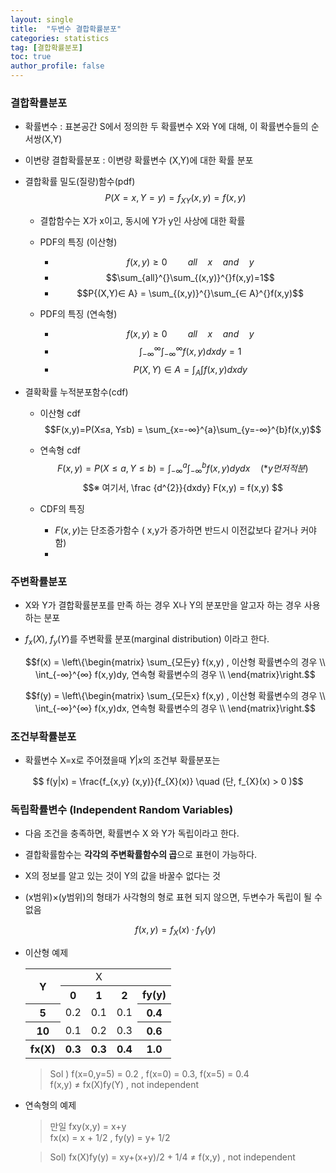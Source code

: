 ```yaml
---
layout: single
title:  "두변수 결합확률분포"
categories: statistics
tag: [결합확률분포]
toc: true
author_profile: false
---
```


### 결합확률분포

* 확률변수 : 표본공간 S에서 정의한 두 확률변수 X와 Y에 대해, 이 확률변수들의 순서쌍(X,Y)
* 이변량 결합확률분포 : 이변량 확률변수 (X,Y)에 대한 확률 분포
* 결합확률 밀도(질량)함수(pdf)
  $$P(X=x,Y=y)=f_{XY}(x,y) = f(x,y)$$
  * 결합함수는  X가 x이고, 동시에 Y가 y인 사상에 대한 확률

  * PDF의 특징 (이산형)
    * $$f(x,y) \ge 0\quad \quad  all \quad x \quad  and \quad  y$$
    * $$\sum_{all}^{}\sum_{(x,y)}^{}f(x,y)=1$$
    * $$P{(X,Y)∈ A} = \sum_{(x,y)}^{}\sum_{∈ A}^{}f(x,y)$$

  * PDF의 특징 (연속형)
    * $$f(x,y) \ge 0\quad \quad  all \quad x \quad  and \quad  y$$
    * $$\int_{-∞}^{∞} \int_{-∞}^{∞} f(x,y)dxdy = 1$$
    * $$P{(X,Y)∈ A} = \int_{A}^{} \int_{}^{} f(x,y)dxdy$$
  
  
* 결확확률 누적분포함수(cdf)
  * 이산형 cdf
    $$F(x,y)=P(X≤a, Y≤b) = \sum_{x=-∞}^{a}\sum_{y=-∞}^{b}f(x,y)$$

  * 연속형 cdf
    $$F(x,y)=P(X≤a, Y≤b) = \int_{-∞}^{a} \int_{-∞}^{b} f(x,y)dydx \quad (*y먼저 적분)$$
    $$※ 여기서, \frac {d^{2}}{dxdy} F(x,y) = f(x,y) $$

  * CDF의 특징
    * $F(x,y)$는 단조증가함수 ( x,y가 증가하면 반드시 이전값보다 같거나 커야함)
    * 

### 주변확률분포
* X와 Y가 결합확률분포를 만족 하는 경우 X나 Y의 분포만을 알고자 하는 경우 사용하는 분포
* $f_{x}(X)$, $f_{y}(Y)$를 주변확률 분포(marginal distribution) 이라고 한다.
  
  $$f(x) = \left\{\begin{matrix} \sum_{모든y} f(x,y) , 이산형 확률변수의 경우 \\ \int_{-∞}^{∞} f(x,y)dy, 연속형 확률변수의 경우 \\ \end{matrix}\right.$$

  $$f(y) = \left\{\begin{matrix} \sum_{모든x} f(x,y) , 이산형 확률변수의 경우 \\ \int_{-∞}^{∞} f(x,y)dx, 연속형 확률변수의 경우 \\ \end{matrix}\right.$$


### 조건부확률분포

* 확률변수 X=x로 주어졌을때 $Y|x$의 조건부 확률분포는
  
$$ f(y|x) = \frac{f_{x,y} (x,y)}{f_{X}(x)} \quad (단, f_{X}(x) >  0 )$$



### 독립확률변수 (Independent Random Variables)

* 다음 조건을 충족하면, 확률변수 X 와 Y가 독립이라고 한다.
* 결합확률함수는 **각각의 주변확률함수의 곱**으로 표현이 가능하다.
* X의 정보를 알고 있는 것이 Y의 값을 바꿀수 없다는 것
* (x범위)×(y범위)의 형태가 사각형의 형로 표현 되지 않으면, 두변수가 독립이 될 수 없음

  $$ f(x,y)= f_{X}(x)·f_{Y}(y)$$

* 이산형 예제
  
  <table>
  
  <tbody>
      <tr><th rowspan="2">Y</th><td colspan=3 style="text-align:center;">X</td><th></th></tr>  
      <tr><th>0</th><th>1</th><th>2</th><th>fy(y)</th></tr>
      <tr><th>5</th><td>0.2</td><td>0.1</td><td>0.1</td><th>0.4</th></tr>
      <tr><th>10</th><td>0.1</td><td>0.2</td><td>0.3</td><th>0.6</th></tr>      
      <tr><th>fx(X)</th><th>0.3</th><th>0.3</th><th>0.4</th><th>1.0</th></tr>            
  <tbody>
  </table>  

  > Sol ) f(x=0,y=5) = 0.2 , f(x=0) = 0.3, f(x=5) = 0.4<br>
  > f(x,y) ≠ fx(X)fy(Y) , not independent

* 연속형의 예제
  
  > 만일 fxy(x,y) = x+y<br>
  > fx(x) = x + 1/2 , fy(y) = y+ 1/2

  > Sol) fx(X)fy(y) = xy+(x+y)/2 + 1/4 ≠ f(x,y) , not independent